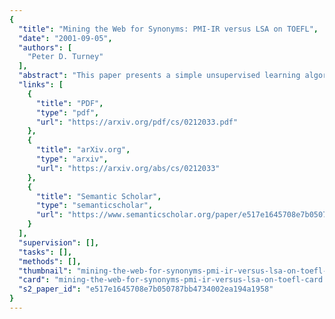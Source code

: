 ```yaml
---
{
  "title": "Mining the Web for Synonyms: PMI-IR versus LSA on TOEFL",
  "date": "2001-09-05",
  "authors": [
    "Peter D. Turney"
  ],
  "abstract": "This paper presents a simple unsupervised learning algorithm for recognizing synonyms, based on statistical data acquired by querying a Web search engine. The algorithm, called PMI-IR, uses Pointwise Mutual Information (PMI) and Information Retrieval (IR) to measure the similarity of pairs of words. PMI-IR is empirically evaluated using 80 synonym test questions from the Test of English as a Foreign Language (TOEFL) and 50 synonym test questions from a collection of tests for students of English as a Second Language (ESL). On both tests, the algorithm obtains a score of 74%. PMI-IR is contrasted with Latent Semantic Analysis (LSA), which achieves a score of 64% on the same 80 TOEFL questions. The paper discusses potential applications of the new unsupervised learning algorithm and some implications of the results for LSA and LSI (Latent Semantic Indexing).",
  "links": [
    {
      "title": "PDF",
      "type": "pdf",
      "url": "https://arxiv.org/pdf/cs/0212033.pdf"
    },
    {
      "title": "arXiv.org",
      "type": "arxiv",
      "url": "https://arxiv.org/abs/cs/0212033"
    },
    {
      "title": "Semantic Scholar",
      "type": "semanticscholar",
      "url": "https://www.semanticscholar.org/paper/e517e1645708e7b050787bb4734002ea194a1958"
    }
  ],
  "supervision": [],
  "tasks": [],
  "methods": [],
  "thumbnail": "mining-the-web-for-synonyms-pmi-ir-versus-lsa-on-toefl-thumb.jpg",
  "card": "mining-the-web-for-synonyms-pmi-ir-versus-lsa-on-toefl-card.jpg",
  "s2_paper_id": "e517e1645708e7b050787bb4734002ea194a1958"
}
---
```


